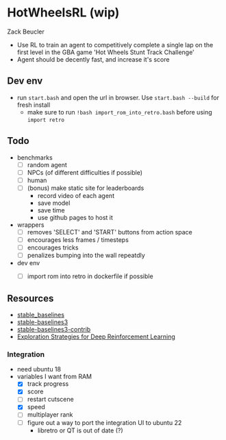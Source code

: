 # HotWheelsRL (wip)

Zack Beucler


- Use RL to train an agent to competitively complete a single lap on the first level in the GBA game 'Hot Wheels Stunt Track Challenge'
- Agent should be decently fast, and increase it's score

## Dev env
- run `start.bash` and open the url in browser. Use `start.bash --build` for fresh install
  - make sure to run `!bash import_rom_into_retro.bash` before using `import retro`

## Todo
- benchmarks
  - [ ] random agent
  - [ ] NPCs (of different difficulties if possible)
  - [ ] human
  - [ ] (bonus) make static site for leaderboards 
      - record video of each agent
      - save model
      - save time
      - use github pages to host it
- wrappers
  - [ ] removes 'SELECT' and 'START' buttons from action space
  - [ ] encourages less frames / timesteps
  - [ ] encourages tricks
  - [ ] penalizes bumping into the wall repeatdly
- dev env
  - [ ] import rom into retro in dockerfile if possible



## Resources

- [stable_baselines](https://github.com/Stable-Baselines-Team/stable-baselines)
- [stable-baselines3](https://github.com/DLR-RM/stable-baselines3)
- [stable-baselines3-contrib](https://github.com/Stable-Baselines-Team/stable-baselines3-contrib)
- [Exploration Strategies for Deep Reinforcement Learning](https://github.com/pkumusic/E-DRL)


### Integration
- need ubuntu 18
- variables I want from RAM
  - [x] track progress
  - [x] score
  - [ ] restart cutscene
  - [x] speed
  - [ ] multiplayer rank
  - [ ] figure out a way to port the integration UI to ubuntu 22
    - libretro or QT is out of date (?)
